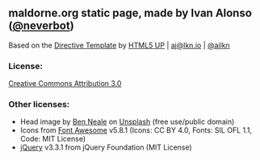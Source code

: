 ## maldorne.org static page, made by Ivan Alonso ([@neverbot](https://github.com/neverbot))

Based on the [Directive Template](https://html5up.net/directive) by [HTML5 UP](https://html5up.net) | aj@lkn.io | [@ajlkn](https://twitter.com/ajlkn)

### License:

[Creative Commons Attribution 3.0](license.txt)

### Other licenses:

 * Head image by [Ben Neale](https://unsplash.com/@ben_neale) on [Unsplash](https://unsplash.com/photos/zpxKdH_xNSI) (free use/public domain)
 * Icons from [Font Awesome](http://fontawesome.io/) v5.8.1 (Icons: CC BY 4.0, Fonts: SIL OFL 1.1, Code: MIT License)
 * [jQuery](http://jquery.com/) v3.3.1 from jQuery Foundation (MIT License)
